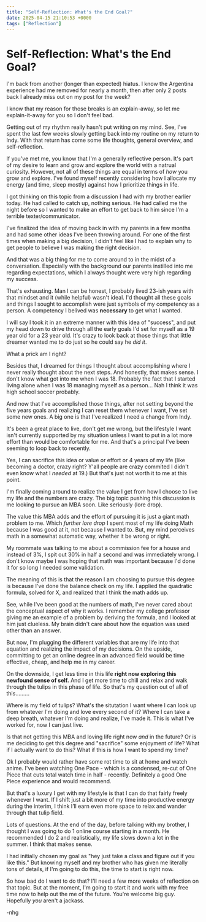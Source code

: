 ```yaml
---
title: "Self-Reflection: What's the End Goal?"
date: 2025-04-15 21:10:53 +0000
tags: ["Reflection"]
---
```


# Self-Reflection: What's the End Goal?

I'm back from another (longer than expected) hiatus. I know the Argentina experience had me removed for nearly a month, then after only 2 posts back I already miss out on my post for the week?

I know that my reason for those breaks is an explain-away, so let me explain-it-away for you so I don't feel bad.

Getting out of my rhythm really hasn't put writing on my mind. See, I've spent the last few weeks slowly getting back into my routine on my return to Indy. With that return has come some life thoughts, general overview, and self-reflection.

If you've met me, you know that I'm a generally reflective person. It's part of my desire to learn and grow and explore the world with a natrual curiosity. However, not all of these things are equal in terms of _how_ you grow and explore. I've found myself recently considering how I allocate my energy (and time, sleep mostly) against how I prioritize things in life.

I got thinking on this topic from a discussion I had with my brother earlier today. He had called to catch up, nothing serious. He had called me the night before so I wanted to make an effort to get back to him since I'm a terrible texter/communicator. 

I've finalized the idea of moving back in with my parents in a few months and had some other ideas I've been throwing around. For one of the first times when making a big decision, I didn't feel like I had to explain why to get people to believe I was making the right decision. 

And that was a big thing for me to come around to in the midst of a conversation. Especially with the background our parents instilled into me regarding expectations, which I always thought were very high regarding my success.

That's exhausting. Man I can be honest, I probably lived 23-ish years with that mindset and it (while helpful) wasn't ideal. I'd thought all these goals and things I sought to accomplish were just symbols of my competency as a person. A competency I belived was **necessary** to get what I wanted.

I will say I took it in an extreme manner with this idea of "success", and put my head down to drive through all the early goals I'd set for myself as a 19 year old for a 23 year old. It's crazy to look back at those things that little dreamer wanted me to do just so he could say he _did it_.

What a prick am I right? 

Besides that, I dreamed for things I thought about accomplishing where I never really thought about the next steps. And honestly, that makes sense. I don't know what got into me when I was 18. Probably the fact that I started living alone when I was 18 managing myself as a person... Nah I think it was high school soccer probably.

And now that I've accomplished those things, after not setting beyond the five years goals and realizing I can reset them whenever I want, I've set some new ones. A big one is that I've realized I need a change from Indy. 

It's been a great place to live, don't get me wrong, but the lifestyle I want isn't currently supported by my situation unless I want to put in a lot more effort than would be comfortable for me. And that's a principal I've been seeming to loop back to recently.

Yes, I can sacrifice this idea or value or effort or 4 years of my life (like becoming a doctor, crazy right? Y'all people are crazy commited I didn't even know what I _needed_ at 19.) But that's just not worth it to me at this point.

I'm finally coming around to realize the value I get from how I choose to live my life and the numbers are crazy. The big topic pushing this discussion is me looking to pursue an MBA soon. Like seriously (lore drop).

The value this MBA adds and the effort of pursuing it is just a giant math problem to me. Which _*further lore drop*_ I spent most of my life doing Math because I was good at it, not because I wanted to. But, my mind perceives math in a somewhat automatic way, whether it be wrong or right. 

My roommate was talking to me about a commission fee for a house and instead of 3%, I spit out 30% in half a second and was immediately wrong. I don't know maybe I was hoping that math was important because I'd done it for so long I needed some validation.

The meaning of this is that the reason I am choosing to pursue this degree is because I've done the balance check on my life. I applied the quadratic formula, solved for X, and realized that I think the math adds up.

See, while I've been good at the numbers of math, I've never cared about the conceptual aspect of why it works. I remember my college professor giving me an example of a problem by deriving the formula, and I looked at him just clueless. My brain didn't care about how the equation was used other than an answer.

But now, I'm plugging the different variables that are my life into that equation and realizing the impact of my decisions. On the upside, committing to get an online degree in an advanced field would be time effective, cheap, and help me in my career.

On the downside, I get less time in this life **right now exploring this newfound sense of self.** And I get more time to chill and relax and walk through the tulips in this phase of life. So that's my question out of all of this.........

Where is my field of tulips? What's the situtation I want where I can look up from whatever I'm doing and love every second of it? Where I can take a deep breath, whatever I'm doing and realize, I've made it. This is what I've worked for, now I can just live.

Is that not getting this MBA and loving life right now _and_ in the future? Or is me deciding to get this degree and "sacrifice" some enjoyment of life? What if I actually want to do this? What if this is how I want to spend my time?

Ok I probably would rather have some rot time to sit at home and watch anime. I've been watching One Pace - which is a condensed, re-cut of One Piece that cuts total watch time in half - recently. Definitely a good One Piece experience and would recommend.

But that's a luxury I get with my lifestyle is that I can do that fairly freely whenever I want. If I shift just a bit more of my time into productive energy during the interim, I think I’ll earn even more space to relax and wander through that tulip field.

Lots of questions. At the end of the day, before talking with my brother, I thought I was going to do 1 online course starting in a month. He recommended I do 2 and realistically, my life slows down a lot in the summer. I think that makes sense.

I had initially chosen my goal as "hey just take a class and figure out if you like this." But knowing myself and my brother who has given me literally tons of details, if I'm going to do this, the time to start is right now.

So how bad do I want to do that? I'll need a few more weeks of reflection on that topic. But at the moment, I'm going to start it and work with my free time now to help out the me of the future. You're welcome big guy. Hopefully _you_ aren't a jackass.

-nhg
